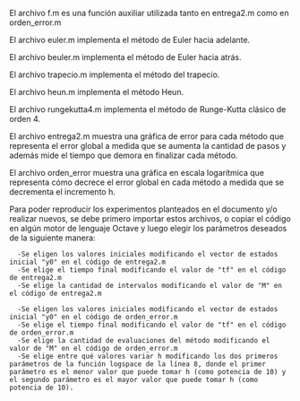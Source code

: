 El archivo f.m es una función auxiliar utilizada tanto en entrega2.m como en orden_error.m

El archivo euler.m implementa el método de Euler hacia adelante.

El archivo beuler.m implementa el método de Euler hacia atrás.

El archivo trapecio.m implementa el método del trapecio.

El archivo heun.m implementa el método Heun.

El archivo rungekutta4.m implementa el método de Runge-Kutta clásico de orden 4.

El archivo entrega2.m muestra una gráfica de error para cada método que representa el error global a medida que se aumenta la cantidad de pasos y además mide el tiempo que demora en finalizar cada método.

El archivo orden_error muestra una gráfica en escala logarítmica que representa cómo decrece el error global en cada método a medida que se decrementa el incremento h.

Para poder reproducir los experimentos planteados en el documento y/o realizar nuevos, se debe primero importar estos archivos, o copiar el código en algún motor de lenguaje Octave y luego elegir los parámetros deseados de la siguiente manera:

      -Se eligen los valores iniciales modificando el vector de estados inicial "y0" en el código de entrega2.m
      -Se elige el tiempo final modificando el valor de "tf" en el código de entrega2.m
      -Se elige la cantidad de intervalos modificando el valor de "M" en el código de entrega2.m
      
      -Se eligen los valores iniciales modificando el vector de estados inicial "y0" en el código de orden_error.m
      -Se elige el tiempo final modificando el valor de "tf" en el código de orden_error.m
      -Se elige la cantidad de evaluaciones del método modificando el valor de "M" en el código de orden_error.m
      -Se elige entre qué valores variar h modificando los dos primeros parámetros de la función logspace de la línea 8, donde el primer parámetro es el menor valor que puede tomar h (como potencia de 10) y el segundo parámetro es el mayor valor que puede tomar h (como potencia de 10).
